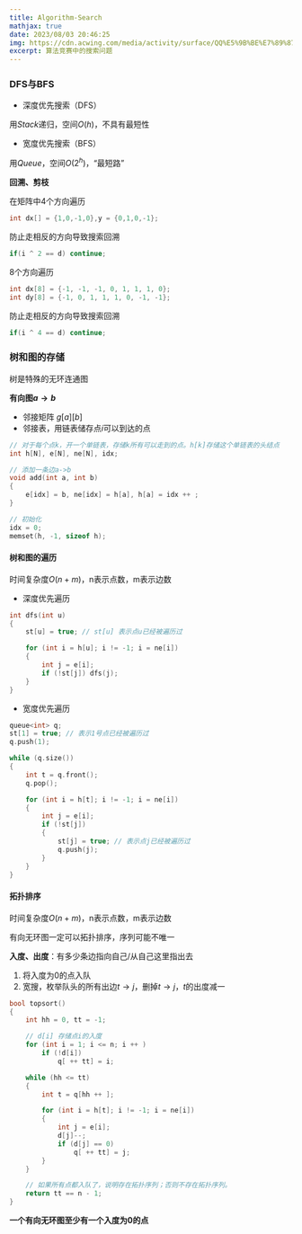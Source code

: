 ```yaml
---
title: Algorithm-Search
mathjax: true
date: 2023/08/03 20:46:25
img: https://cdn.acwing.com/media/activity/surface/QQ%E5%9B%BE%E7%89%8720231022233411.jpg
excerpt: 算法竞赛中的搜索问题
---
```


### DFS与BFS

- 深度优先搜索（DFS）

用$Stack$递归，空间$O(h)$，不具有最短性

- 宽度优先搜索（BFS）

用$Queue$，空间$O(2^h)$，“最短路”

**回溯、剪枝**

在矩阵中4个方向遍历

```cpp
int dx[] = {1,0,-1,0},y = {0,1,0,-1};
```

防止走相反的方向导致搜索回溯

```cpp
if(i ^ 2 == d) continue;
```

8个方向遍历

```cpp
int dx[8] = {-1, -1, -1, 0, 1, 1, 1, 0};
int dy[8] = {-1, 0, 1, 1, 1, 0, -1, -1};
```

防止走相反的方向导致搜索回溯

```cpp
if(i ^ 4 == d) continue;
```

### 树和图的存储

树是特殊的无环连通图

**有向图$a \to b$**

- 邻接矩阵 $g[a][b]$
- 邻接表，用链表储存点$i$可以到达的点

```cpp
// 对于每个点k，开一个单链表，存储k所有可以走到的点。h[k]存储这个单链表的头结点
int h[N], e[N], ne[N], idx;

// 添加一条边a->b
void add(int a, int b)
{
    e[idx] = b, ne[idx] = h[a], h[a] = idx ++ ;
}

// 初始化
idx = 0;
memset(h, -1, sizeof h);
```

#### 树和图的遍历

时间复杂度$O(n+m)$，n表示点数，m表示边数

- 深度优先遍历

```cpp
int dfs(int u)
{
    st[u] = true; // st[u] 表示点u已经被遍历过

    for (int i = h[u]; i != -1; i = ne[i])
    {
        int j = e[i];
        if (!st[j]) dfs(j);
    }
}
```

- 宽度优先遍历

```cpp
queue<int> q;
st[1] = true; // 表示1号点已经被遍历过
q.push(1);

while (q.size())
{
    int t = q.front();
    q.pop();

    for (int i = h[t]; i != -1; i = ne[i])
    {
        int j = e[i];
        if (!st[j])
        {
            st[j] = true; // 表示点j已经被遍历过
            q.push(j);
        }
    }
}
```

#### 拓扑排序

时间复杂度$O(n+m)$，n表示点数，m表示边数

有向无环图一定可以拓扑排序，序列可能不唯一

**入度、出度**：有多少条边指向自己/从自己这里指出去

1. 将入度为0的点入队
2. 宽搜，枚举队头的所有出边$t \to j$，删掉$t \to j$，$t$的出度减一

```cpp
bool topsort()
{
    int hh = 0, tt = -1;

    // d[i] 存储点i的入度
    for (int i = 1; i <= n; i ++ )
        if (!d[i])
            q[ ++ tt] = i;

    while (hh <= tt)
    {
        int t = q[hh ++ ];

        for (int i = h[t]; i != -1; i = ne[i])
        {
            int j = e[i];
            d[j]--;
            if (d[j] == 0)
                q[ ++ tt] = j;
        }
    }

    // 如果所有点都入队了，说明存在拓扑序列；否则不存在拓扑序列。
    return tt == n - 1;
}
```

**一个有向无环图至少有一个入度为0的点**